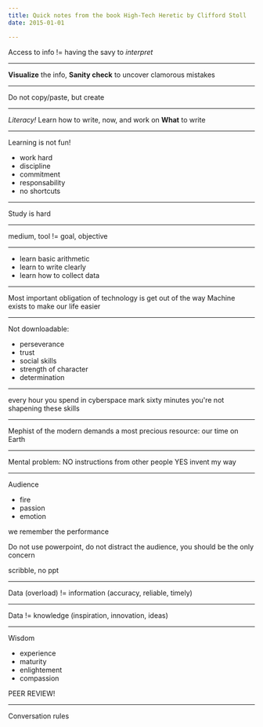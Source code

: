 ```yaml
---
title: Quick notes from the book High-Tech Heretic by Clifford Stoll
date: 2015-01-01

---
```


Access to info != having the savy to *interpret*

------------

**Visualize** the info, **Sanity check** to uncover clamorous mistakes

------------

Do not copy/paste, but create

------------

*Literacy!* Learn how to write, now, and work on **What** to write

------------

Learning is not fun!

- work hard
- discipline
- commitment
- responsability
- no shortcuts

------------

Study is hard

------------

medium, tool != goal, objective

------------

- learn basic arithmetic
- learn to write clearly
- learn how to collect data

------------


Most important obligation of technology is get out of the way
Machine exists to make our life easier

------------


Not downloadable:
- perseverance
- trust
- social skills
- strength of character
- determination

------------


every hour you spend in cyberspace mark sixty minutes you're not shapening these skills

------------

Mephist of the modern demands a most precious resource: our time on Earth

------------

Mental problem:
NO instructions from other people
YES invent my way

------------

Audience
- fire
- passion
- emotion

we remember the performance

Do not use powerpoint, do not distract the audience, you should be the only concern

scribble, no ppt

------------

Data (overload) != information (accuracy, reliable, timely)

------------

Data != knowledge (inspiration, innovation, ideas)

------------

Wisdom
- experience
- maturity
- enlightement
- compassion

PEER REVIEW!

------------

Conversation rules


